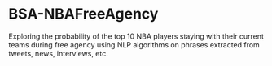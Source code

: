# BSA-NBAFreeAgency
Exploring the probability of the top 10 NBA players staying with their current teams during free agency using NLP algorithms on phrases extracted from tweets, news, interviews, etc.
